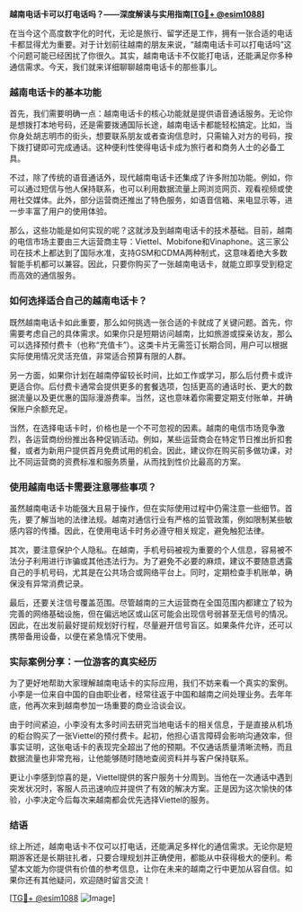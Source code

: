 **越南电话卡可以打电话吗？——深度解读与实用指南[[TG💪+ @esim1088](https://t.me/s/esim1088)]**

在当今这个高度数字化的时代，无论是旅行、留学还是工作，拥有一张合适的电话卡都显得尤为重要。对于计划前往越南的朋友来说，“越南电话卡可以打电话吗”这个问题可能已经困扰了你很久。其实，越南电话卡不仅能打电话，还能满足你多种通信需求。今天，我们就来详细聊聊越南电话卡的那些事儿。

### 越南电话卡的基本功能

首先，我们需要明确一点：越南电话卡的核心功能就是提供语音通话服务。无论你是想拨打本地号码，还是需要拨通国际长途，越南电话卡都能轻松搞定。比如，当你身处胡志明市的街头，想要联系朋友或者查询信息时，只需输入对方的号码，按下拨打键即可完成通话。这种便利性使得电话卡成为旅行者和商务人士的必备工具。

不过，除了传统的语音通话外，现代越南电话卡还集成了许多附加功能。例如，你可以通过短信与他人保持联系，也可以利用数据流量上网浏览网页、观看视频或使用社交媒体。此外，部分运营商还推出了特色服务，如语音信箱、来电显示等，进一步丰富了用户的使用体验。

那么，这些功能是如何实现的呢？这就涉及到越南电话卡的技术基础。目前，越南的电信市场主要由三大运营商主导：Viettel、Mobifone和Vinaphone。这三家公司在技术上都达到了国际水准，支持GSM和CDMA两种制式，这意味着绝大多数智能手机都可以兼容。因此，只要你购买了一张越南电话卡，就能立即享受到稳定而高效的通信服务。

### 如何选择适合自己的越南电话卡？

既然越南电话卡如此重要，那么如何挑选一张合适的卡就成了关键问题。首先，你需要考虑自己的具体需求。如果你只是短期访问越南，比如旅游或探亲访友，那么可以选择预付费卡（也称“充值卡”）。这类卡片无需签订长期合同，用户可以根据实际使用情况灵活充值，非常适合预算有限的人群。

另一方面，如果你计划在越南停留较长时间，比如工作或学习，那么后付费卡或许更适合你。后付费卡通常会提供更多的套餐选项，包括更高的通话时长、更大的数据流量以及更优惠的国际漫游费率。当然，这也意味着你需要定期支付账单，并确保账户余额充足。

当然，在选择电话卡时，价格也是一个不可忽视的因素。越南的电信市场竞争激烈，各运营商纷纷推出各种促销活动。例如，某些运营商会在特定节日推出折扣套餐，或者为新用户提供首月免费试用的机会。因此，建议你在购买前多做功课，对比不同运营商的资费标准和服务质量，从而找到性价比最高的方案。

### 使用越南电话卡需要注意哪些事项？

虽然越南电话卡功能强大且易于操作，但在实际使用过程中仍需注意一些细节。首先，要了解当地的法律法规。越南对通信行业有严格的监管政策，例如限制某些敏感内容的传播。因此，在使用电话卡时务必遵守相关规定，避免触犯法律。

其次，要注意保护个人隐私。在越南，手机号码被视为重要的个人信息，容易被不法分子利用进行诈骗或其他违法行为。为了避免不必要的麻烦，建议不要随意透露自己的手机号码，尤其是在公共场合或网络平台上。同时，定期检查手机账单，确保没有异常消费记录。

最后，还要关注信号覆盖范围。尽管越南的三大运营商在全国范围内都建立了较为完善的网络基础设施，但在偏远地区或山区可能会出现信号弱甚至无信号的情况。因此，在出发前最好提前规划好行程，尽量避开信号盲区。如果条件允许，还可以携带备用设备，以便在紧急情况下使用。

### 实际案例分享：一位游客的真实经历

为了更好地帮助大家理解越南电话卡的实际应用，我们不妨来看一个真实的案例。小李是一位来自中国的自由职业者，经常往返于中国和越南之间处理业务。去年年底，他再次来到越南参加一场重要的商业洽谈会议。

由于时间紧迫，小李没有太多时间去研究当地电话卡的相关信息，于是直接从机场的柜台购买了一张Viettel的预付费卡。起初，他担心语言障碍会影响沟通效率，但事实证明，这张电话卡的表现完全超出了他的预期。不仅通话质量清晰流畅，而且数据流量也非常充裕，让他能够随时随地查阅资料并与客户保持联系。

更让小李感到惊喜的是，Viettel提供的客户服务十分周到。当他在一次通话中遇到突发状况时，客服人员迅速响应并提供了有效的解决方案。正是因为这次愉快的体验，小李决定今后每次来越南都会优先选择Viettel的服务。

### 结语

综上所述，越南电话卡不仅可以打电话，还能满足多样化的通信需求。无论你是短期游客还是长期驻扎者，只要合理规划并正确使用，都能从中获得极大的便利。希望本文能为你提供有价值的参考信息，让你在未来的越南之行中更加从容自信。如果你还有其他疑问，欢迎随时留言交流！

[[TG💪+ @esim1088](https://t.me/s/esim1088) ![Image](https://i.postimg.cc/4NQfJmqS/Snipaste-2025-05-13-00-14-12.png)]